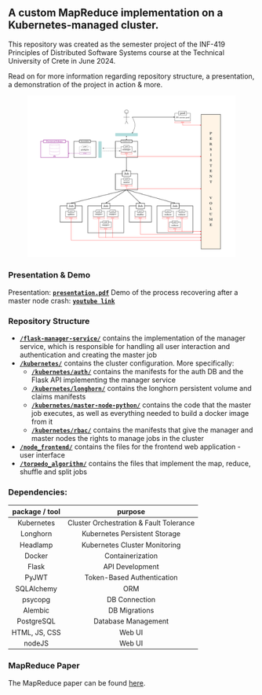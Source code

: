 ## A custom MapReduce implementation on a Kubernetes-managed cluster.

This repository was created as the semester project of the INF-419 Principles of Distributed Software Systems course at the Technical University of Crete in June 2024.

Read on for more information regarding repository structure, a presentation, a demonstration of the project in action & more.

  <figure>
      <img src="./cluster_architecture.svg" alt="Container on Image"   />
      <!-- <figcaption>An elephant at sunset</figcaption> -->
  </figure>

### Presentation & Demo
Presentation: <a href="./presentation.pdf">**`presentation.pdf`**</a>
Demo of the process recovering after a master node crash: <a href="https://www.youtube.com/watch?v=zKNrN8a9in4">**`youtube link`**</a>

### Repository Structure
- <a href="./flask-manager-service/"> **`/flask-manager-service/`**</a> contains the implementation of the manager service, which is responsible for handling all user interaction and authentication and creating the master job
- <a href="./kubernetes/">**`/kubernetes/`**</a> contains the cluster configuration. More specifically:
  - <a href="./kubernetes/auth/">**`/kubernetes/auth/`**</a> contains the manifests for the auth DB and the Flask API implementing the manager service
  - <a href="./kubernetes/longhorn/">**`/kubernetes/longhorn/`**</a> contains the longhorn persistent volume and claims manifests
  - <a href="./kubernetes/master-node-python/">**`/kubernetes/master-node-python/`**</a> contains the code that the master job executes, as well as everything needed to build a docker image from it
  - <a href="./kubernetes/rbac/">**`/kubernetes/rbac/`**</a> contains the manifests that give the manager and master nodes the rights to manage jobs in the cluster
- <a href="./node_frontend/">**`/node_frontend/`**</a> contains the files for the frontend web application - user interface
- <a href="./torpedo_algorithm/">**`/torpedo_algorithm/`**</a> contains the files that implement the map, reduce, shuffle and split jobs

### Dependencies:
| **package / tool** | **purpose** |
|:---:|:---:|
| Kubernetes | Cluster Orchestration & Fault Tolerance |
| Longhorn | Kubernetes Persistent Storage |
| Headlamp | Kubernetes Cluster Monitoring |
| Docker | Containerization |
| Flask | API Development |
| PyJWT | Token-Based Authentication |
| SQLAlchemy| ORM |
| psycopg | DB Connection |
| Alembic | DB Migrations |
| PostgreSQL | Database Management |
| HTML, JS, CSS | Web UI |
| nodeJS | Web UI |


### MapReduce Paper
The MapReduce paper can be found <a href="https://www.usenix.org/legacy/publications/library/proceedings/osdi04/tech/full_papers/dean/dean.pdf">here</a>.
